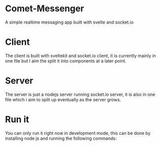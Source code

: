 # Comet-Messenger
A simple realtime messaging app built with svelte and socket.io
<br>
# Client
The client is built with sveltekit and socket.io client, it is currently mainly in one file but I aim the split it into components at a later point.
<br>
# Server
The server is just a nodejs server running socket.io server, it is also in one file which i aim to split up eventually as the server grows.
<br>
# Run it
You can only run it right now in development mode, this can be done by installing node js and running the following commands:

